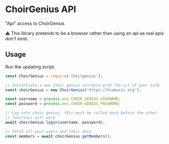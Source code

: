 # ChoirGenius API

"Api" access to ChoirGenius.

:warning: This library pretends to be a browser rather than using an api as real apis don't exist.

## Usage

Run the updating script.

```js
const ChoirGenius = require('choirgenius');

// Instantiate a new choir genius instance with the url of your site
const choirGenius = new ChoirGenius('https://hcamusic.org');

const username = process.env.CHOIR_GENIUS_USERNAME;
const password = process.env.CHOIR_GENIUS_PASSWORD;

// Log into choir genius, this must be called once before the other
// functions will work
await choirGenius.login(username, password);

// Fetch all your users and their data
const members = await choirGenius.getMembers();
```
